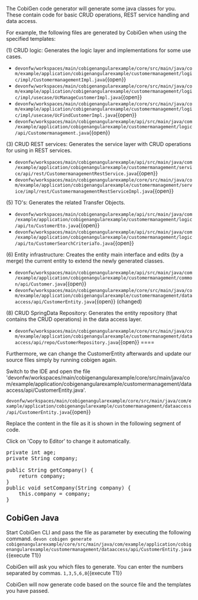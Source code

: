 The CobiGen code generator will generate some java classes for you. These contain code for basic CRUD operations, REST service handling and data access.

For example, the following files are generated by CobiGen when using the specified templates:

(1) CRUD logic: Generates the logic layer and implementations for some use cases.
- `devonfw/workspaces/main/cobigenangularexample/core/src/main/java/com/example/application/cobigenangularexample/customermanagement/logic/impl/CustomermanagementImpl.java`{{open}}
- `devonfw/workspaces/main/cobigenangularexample/core/src/main/java/com/example/application/cobigenangularexample/customermanagement/logic/impl/usecase/UcManageCustomerImpl.java`{{open}}
- `devonfw/workspaces/main/cobigenangularexample/core/src/main/java/com/example/application/cobigenangularexample/customermanagement/logic/impl/usecase/UcFindCustomerImpl.java`{{open}}
- `devonfw/workspaces/main/cobigenangularexample/api/src/main/java/com/example/application/cobigenangularexample/customermanagement/logic/api/Customermanagement.java`{{open}}

(3) CRUD REST services: Generates the service layer with CRUD operations for using in REST services.
- `devonfw/workspaces/main/cobigenangularexample/api/src/main/java/com/example/application/cobigenangularexample/customermanagement/service/api/rest/CustomermanagementRestService.java`{{open}}
- `devonfw/workspaces/main/cobigenangularexample/core/src/main/java/com/example/application/cobigenangularexample/customermanagement/service/impl/rest/CustomermanagementRestServiceImpl.java`{{open}}

(5) TO&#39;s: Generates the related Transfer Objects.
- `devonfw/workspaces/main/cobigenangularexample/api/src/main/java/com/example/application/cobigenangularexample/customermanagement/logic/api/to/CustomerEto.java`{{open}}
- `devonfw/workspaces/main/cobigenangularexample/api/src/main/java/com/example/application/cobigenangularexample/customermanagement/logic/api/to/CustomerSearchCriteriaTo.java`{{open}}

(6) Entity infrastructure: Creates the entity main interface and edits (by a merge) the current entity to extend the newly generated classes.
- `devonfw/workspaces/main/cobigenangularexample/api/src/main/java/com/example/application/cobigenangularexample/customermanagement/common/api/Customer.java`{{open}}
- `devonfw/workspaces/main/cobigenangularexample/core/src/main/java/com/example/application/cobigenangularexample/customermanagement/dataaccess/api/CustomerEntity.java`{{open}} (changed)

(8) CRUD SpringData Repository: Generates the entity repository (that contains the CRUD operations) in the data access layer.
- `devonfw/workspaces/main/cobigenangularexample/core/src/main/java/com/example/application/cobigenangularexample/customermanagement/dataaccess/api/repo/CustomerRepository.java`{{open}}
====

Furthermore, we can change the CustomerEntity afterwards and update our source files simply by running cobigen again.


Switch to the IDE and open the file 'devonfw/workspaces/main/cobigenangularexample/core/src/main/java/com/example/application/cobigenangularexample/customermanagement/dataaccess/api/CustomerEntity.java'.

`devonfw/workspaces/main/cobigenangularexample/core/src/main/java/com/example/application/cobigenangularexample/customermanagement/dataaccess/api/CustomerEntity.java`{{open}}




Replace the content in the file as it is shown in the following segment of code.


Click on 'Copy to Editor' to change it automatically.

<pre class="file" data-filename="devonfw/workspaces/main/cobigenangularexample/core/src/main/java/com/example/application/cobigenangularexample/customermanagement/dataaccess/api/CustomerEntity.java" data-target="insert" data-marker="private int age;">
private int age;
private String company;

public String getCompany() {
    return company;
}
public void setCompany(String company) {
    this.company = company;
}</pre>



## CobiGen Java


Start CobiGen CLI and pass the file as parameter by executing the following command.
`devon cobigen generate cobigenangularexample/core/src/main/java/com/example/application/cobigenangularexample/customermanagement/dataaccess/api/CustomerEntity.java`{{execute T1}}

CobiGen will ask you which files to generate. You can enter the numbers separated by commas. 
`1,3,5,6,8`{{execute T1}}

CobiGen will now generate code based on the source file and the templates you have passed.


